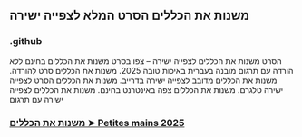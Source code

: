 ## משנות את הכללים הסרט המלא לצפייה ישירה

### .github

הסרט משנות את הכללים לצפייה ישירה – צפו בסרט משנות את הכללים בחינם ללא הורדה עם תרגום מובנה בעברית באיכות טובה 2025. משנות את הכללים סרט להורדה. משנות את הכללים מדובב לצפייה ישירה בדרייב. משנות את הכללים הסרט לצפייה ישירה טלגרם. משנות את הכללים צפה באינטרנט בחינם. משנות את הכללים לצפייה ישירה עם תרגום

### [משנות את הכללים ➤ Petites mains 2025](https://cinevibes.fun/en/movie/978090/striking-the-palace.gitil)
